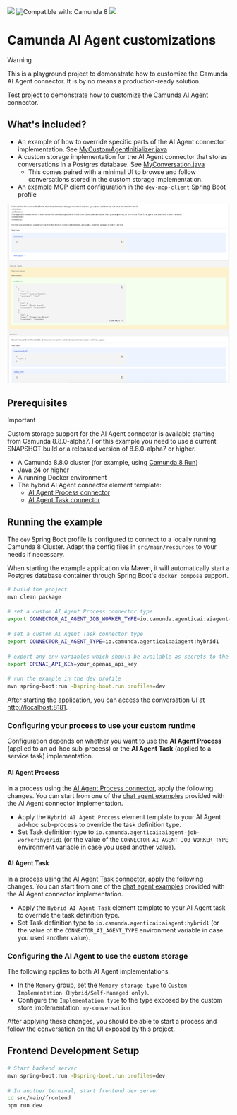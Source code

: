 [![](https://img.shields.io/badge/Community%20Extension-An%20open%20source%20community%20maintained%20project-FF4700)](https://github.com/camunda-community-hub/community)
![Compatible with: Camunda 8](https://img.shields.io/badge/Compatible%20with-Camunda%208.8-0072Ce)
[![](https://img.shields.io/badge/Lifecycle-Proof%20of%20Concept-blueviolet)](https://github.com/Camunda-Community-Hub/community/blob/main/extension-lifecycle.md#proof-of-concept-)

# Camunda AI Agent customizations

> [!WARNING]
> This is a playground project to demonstrate how to customize the Camunda AI Agent connector. It is by no means a production-ready solution.

Test project to demonstrate how to customize the [Camunda AI Agent](https://docs.camunda.io/docs/next/components/connectors/out-of-the-box-connectors/agentic-ai-aiagent/) connector.

## What's included?

- An example of how to override specific parts of the AI Agent connector implementation. See [MyCustomAgentInitializer.java](src/main/java/io/camunda/example/aiagentruntime/MyCustomAgentInitializer.java)
- A custom storage implementation for the AI Agent connector that stores conversations in a Postgres database. See [MyConversation.java](src/main/java/io/camunda/example/aiagentruntime/memory/conversation/MyConversation.java)
    - This comes paired with a minimal UI to browse and follow conversations stored in the custom storage implementation.
- An example MCP client configuration in the `dev-mcp-client` Spring Boot profile

![Custom AI Agent conversation UI](doc/ai-agent-conversation-ui.png)

## Prerequisites

> [!IMPORTANT]
> Custom storage support for the AI Agent connector is available starting from Camunda 8.8.0-alpha7. For this example you need
> to use a current SNAPSHOT build or a released version of 8.8.0-alpha7 or higher.

- A Camunda 8.8.0 cluster (for example,
  using [Camunda 8 Run](https://docs.camunda.io/docs/next/self-managed/quickstart/developer-quickstart/c8run/))
- Java 24 or higher
- A running Docker environment
- The hybrid AI Agent connector element template:
    - [AI Agent Process connector](https://raw.githubusercontent.com/camunda/connectors/refs/heads/main/connectors/agentic-ai/element-templates/hybrid/agenticai-aiagent-job-worker-hybrid.json)
    - [AI Agent Task connector](https://raw.githubusercontent.com/camunda/connectors/refs/heads/main/connectors/agentic-ai/element-templates/hybrid/agenticai-aiagent-outbound-connector-hybrid.json)

## Running the example

The `dev` Spring Boot profile is configured to connect to a locally running Camunda 8 Cluster. Adapt the config files in
`src/main/resources` to your needs if necessary.

When starting the example application via Maven, it will automatically start a Postgres database container through
Spring Boot's `docker compose` support.

```bash
# build the project
mvn clean package

# set a custom AI Agent Process connector type
export CONNECTOR_AI_AGENT_JOB_WORKER_TYPE=io.camunda.agenticai:aiagent-job-worker:hybrid1

# set a custom AI Agent Task connector type
export CONNECTOR_AI_AGENT_TYPE=io.camunda.agenticai:aiagent:hybrid1

# export any env variables which should be available as secrets to the AI Agent connector
export OPENAI_API_KEY=your_openai_api_key

# run the example in the dev profile
mvn spring-boot:run -Dspring-boot.run.profiles=dev
```

After starting the application, you can access the conversation UI at [http://localhost:8181](http://localhost:8181).

### Configuring your process to use your custom runtime

Configuration depends on whether you want to use the **AI Agent Process** (applied to an ad-hoc sub-process) or the **AI Agent Task** (applied to a service task) implementation.

#### AI Agent Process

In a process using
the [AI Agent Process connector](https://docs.camunda.io/docs/8.8/components/connectors/out-of-the-box-connectors/agentic-ai-aiagent-process/),
apply the following changes. You can start from one of
the [chat agent examples](https://github.com/camunda/connectors/tree/main/connectors/agentic-ai/examples/ai-agent/ad-hoc-sub-process/ai-agent-chat-with-tools)
provided with the AI Agent connector implementation.

- Apply the `Hybrid AI Agent Process` element template to your AI Agent ad-hoc sub-process to override the task definition type.
- Set Task definition type to `io.camunda.agenticai:aiagent-job-worker:hybrid1` (or the value of the `CONNECTOR_AI_AGENT_JOB_WORKER_TYPE` environment variable in case you used another value).

#### AI Agent Task

In a process using
the [AI Agent Task connector](https://docs.camunda.io/docs/8.8/components/connectors/out-of-the-box-connectors/agentic-ai-aiagent-task/),
apply the following changes. You can start from one of
the [chat agent examples](https://github.com/camunda/connectors/tree/main/connectors/agentic-ai/examples/ai-agent/service-task/ai-agent-chat-with-tools)
provided with the AI Agent connector implementation.

- Apply the `Hybrid AI Agent Task` element template to your AI Agent task to override the task definition type.
- Set Task definition type to `io.camunda.agenticai:aiagent:hybrid1` (or the value of the `CONNECTOR_AI_AGENT_TYPE` environment variable in case you used another value).

### Configuring the AI Agent to use the custom storage

The following applies to both AI Agent implementations:

- In the `Memory` group, set the `Memory storage type` to `Custom Implementation (Hybrid/Self-Managed only)`.
- Configure the `Implementation type` to the type exposed by the custom store implementation: `my-conversation`

After applying these changes, you should be able to start a process and follow the conversation on the UI exposed by this project.

## Frontend Development Setup

```bash
# Start backend server
mvn spring-boot:run -Dspring-boot.run.profiles=dev

# In another terminal, start frontend dev server
cd src/main/frontend
npm run dev
```
